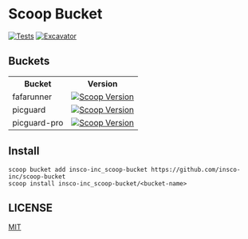 # Scoop Bucket

[![Tests](https://github.com/insco-inc/scoop-bucket/actions/workflows/ci.yml/badge.svg)](https://github.com/insco-inc/scoop-bucket/actions/workflows/ci.yml)
[![Excavator](https://github.com/insco-inc/scoop-bucket/actions/workflows/excavator.yml/badge.svg)](https://github.com/insco-inc/scoop-bucket/actions/workflows/excavator.yml)

## Buckets

<table>
  <tr>
    <th>Bucket</th>
    <th colspan="2" style="text-align: center">Version</th>
  </tr>
  <tr>
    <td>fafarunner</td>
    <td>
      <a href="https://scoop.sh/#/apps?q=fafarunner&o=false">
        <img alt="Scoop Version" src="https://img.shields.io/scoop/v/fafarunner?bucket=https%3A%2F%2Fgithub.com%2Finsco-inc%2Fscoop-bucket">
      </a>
    </td>
  </tr>
  <tr>
    <td>picguard</td>
    <td>
      <a href="https://scoop.sh/#/apps?q=picguard&o=false">
        <img alt="Scoop Version" src="https://img.shields.io/scoop/v/picguard?bucket=https%3A%2F%2Fgithub.com%2Finsco-inc%2Fscoop-bucket">
      </a>
    </td>
  </tr>
  <tr>
    <td>picguard-pro</td>
    <td>
      <a href="https://scoop.sh/#/apps?q=picguard-pro&o=false">
        <img alt="Scoop Version" src="https://img.shields.io/scoop/v/picguard-pro?bucket=https%3A%2F%2Fgithub.com%2Finsco-inc%2Fscoop-bucket">
      </a>
    </td>
  </tr>
</table>

## Install

```pwsh
scoop bucket add insco-inc_scoop-bucket https://github.com/insco-inc/scoop-bucket
scoop install insco-inc_scoop-bucket/<bucket-name>
```

## LICENSE

[MIT](./LICENSE)

